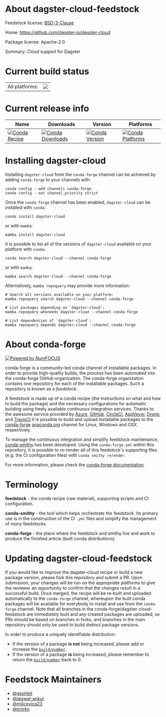 About dagster-cloud-feedstock
=============================

Feedstock license: [BSD-3-Clause](https://github.com/conda-forge/dagster-cloud-feedstock/blob/main/LICENSE.txt)

Home: https://github.com/dagster-io/dagster-cloud

Package license: Apache-2.0

Summary: Cloud support for Dagster

Current build status
====================


<table><tr><td>All platforms:</td>
    <td>
      <a href="https://dev.azure.com/conda-forge/feedstock-builds/_build/latest?definitionId=22688&branchName=main">
        <img src="https://dev.azure.com/conda-forge/feedstock-builds/_apis/build/status/dagster-cloud-feedstock?branchName=main">
      </a>
    </td>
  </tr>
</table>

Current release info
====================

| Name | Downloads | Version | Platforms |
| --- | --- | --- | --- |
| [![Conda Recipe](https://img.shields.io/badge/recipe-dagster--cloud-green.svg)](https://anaconda.org/conda-forge/dagster-cloud) | [![Conda Downloads](https://img.shields.io/conda/dn/conda-forge/dagster-cloud.svg)](https://anaconda.org/conda-forge/dagster-cloud) | [![Conda Version](https://img.shields.io/conda/vn/conda-forge/dagster-cloud.svg)](https://anaconda.org/conda-forge/dagster-cloud) | [![Conda Platforms](https://img.shields.io/conda/pn/conda-forge/dagster-cloud.svg)](https://anaconda.org/conda-forge/dagster-cloud) |

Installing dagster-cloud
========================

Installing `dagster-cloud` from the `conda-forge` channel can be achieved by adding `conda-forge` to your channels with:

```
conda config --add channels conda-forge
conda config --set channel_priority strict
```

Once the `conda-forge` channel has been enabled, `dagster-cloud` can be installed with `conda`:

```
conda install dagster-cloud
```

or with `mamba`:

```
mamba install dagster-cloud
```

It is possible to list all of the versions of `dagster-cloud` available on your platform with `conda`:

```
conda search dagster-cloud --channel conda-forge
```

or with `mamba`:

```
mamba search dagster-cloud --channel conda-forge
```

Alternatively, `mamba repoquery` may provide more information:

```
# Search all versions available on your platform:
mamba repoquery search dagster-cloud --channel conda-forge

# List packages depending on `dagster-cloud`:
mamba repoquery whoneeds dagster-cloud --channel conda-forge

# List dependencies of `dagster-cloud`:
mamba repoquery depends dagster-cloud --channel conda-forge
```


About conda-forge
=================

[![Powered by
NumFOCUS](https://img.shields.io/badge/powered%20by-NumFOCUS-orange.svg?style=flat&colorA=E1523D&colorB=007D8A)](https://numfocus.org)

conda-forge is a community-led conda channel of installable packages.
In order to provide high-quality builds, the process has been automated into the
conda-forge GitHub organization. The conda-forge organization contains one repository
for each of the installable packages. Such a repository is known as a *feedstock*.

A feedstock is made up of a conda recipe (the instructions on what and how to build
the package) and the necessary configurations for automatic building using freely
available continuous integration services. Thanks to the awesome service provided by
[Azure](https://azure.microsoft.com/en-us/services/devops/), [GitHub](https://github.com/),
[CircleCI](https://circleci.com/), [AppVeyor](https://www.appveyor.com/),
[Drone](https://cloud.drone.io/welcome), and [TravisCI](https://travis-ci.com/)
it is possible to build and upload installable packages to the
[conda-forge](https://anaconda.org/conda-forge) [anaconda.org](https://anaconda.org/)
channel for Linux, Windows and OSX respectively.

To manage the continuous integration and simplify feedstock maintenance,
[conda-smithy](https://github.com/conda-forge/conda-smithy) has been developed.
Using the ``conda-forge.yml`` within this repository, it is possible to re-render all of
this feedstock's supporting files (e.g. the CI configuration files) with ``conda smithy rerender``.

For more information, please check the [conda-forge documentation](https://conda-forge.org/docs/).

Terminology
===========

**feedstock** - the conda recipe (raw material), supporting scripts and CI configuration.

**conda-smithy** - the tool which helps orchestrate the feedstock.
                   Its primary use is in the construction of the CI ``.yml`` files
                   and simplify the management of *many* feedstocks.

**conda-forge** - the place where the feedstock and smithy live and work to
                  produce the finished article (built conda distributions)


Updating dagster-cloud-feedstock
================================

If you would like to improve the dagster-cloud recipe or build a new
package version, please fork this repository and submit a PR. Upon submission,
your changes will be run on the appropriate platforms to give the reviewer an
opportunity to confirm that the changes result in a successful build. Once
merged, the recipe will be re-built and uploaded automatically to the
`conda-forge` channel, whereupon the built conda packages will be available for
everybody to install and use from the `conda-forge` channel.
Note that all branches in the conda-forge/dagster-cloud-feedstock are
immediately built and any created packages are uploaded, so PRs should be based
on branches in forks, and branches in the main repository should only be used to
build distinct package versions.

In order to produce a uniquely identifiable distribution:
 * If the version of a package **is not** being increased, please add or increase
   the [``build/number``](https://docs.conda.io/projects/conda-build/en/latest/resources/define-metadata.html#build-number-and-string).
 * If the version of a package **is** being increased, please remember to return
   the [``build/number``](https://docs.conda.io/projects/conda-build/en/latest/resources/define-metadata.html#build-number-and-string)
   back to 0.

Feedstock Maintainers
=====================

* [@geoHeil](https://github.com/geoHeil/)
* [@jaiswal-ankur](https://github.com/jaiswal-ankur/)
* [@milicevica23](https://github.com/milicevica23/)
* [@tmirko](https://github.com/tmirko/)

